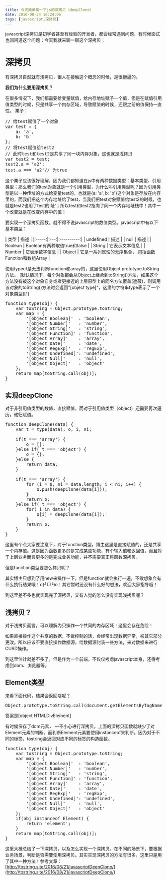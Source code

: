 ```yaml
---
title: 今天简单聊一下js的深拷贝（deepClone）
date: 2016-08-24 16:24:06
tags: [javascript,深拷贝]
---
```

javascript深拷贝是初学者甚至有经验的开发者，都会经常遇到问题，有时候面试也回问道这个问题；今天我就来聊一聊这个深拷贝；

# 深拷贝 #
有深拷贝自然就有浅拷贝，很人在接触这个概念的时候，是很懵逼的。

**我们为什么要用深拷贝？**

在很多情况下，我们都需要给变量赋值，给内存地址赋予一个值，但是在赋值引用值类型的时候，只是共享一个内存区域，导致赋值的时候，还跟之前的值保持一直性。
栗子：
<pre>
// 给test赋值了一个对象
var test = {
    a: 'a',
    b: 'b'
};
// 将test赋值给test2
// 此时test和test2是共享了同一块内存对象，这也就是浅拷贝
var test2 = test;
test2.a = 'a2';
test.a === 'a2'// 为true
</pre>
<!--more-->
这个栗子应该很好理解，因为我们都知道在js中有两种数据类型：基本类型、引用类型；那么我们的test对象就是一个引用类型，为什么叫引用类型呢？因为引用类型是以一种传址的方式给变量test的，也就是{a: 'a', b: 'b'}这个对象是存放在内存里的，而我们把这个内存地址给了test，当我们把test对象赋值给test2的时候，也就是test2也用了test的‘址’；所以test和test2指向了同一个内存地址栈中！其中一个改变就是在改变内存中的值！

要实现一个深拷贝函数，就不得不说javascript的数值类型。javascript中有以下基本类型：

| 类型 | 描述 |
|:-----:|:---:|:----------:|
| undefined | 描述 |
| null | 描述 |
| Boolean | Boolean有两种取值true和false |
| String | 它表示文本信息 |
| Number | 它表示数字信息 |
| Object | 它是一系列属性的无序集合， 包括函数Function和数组Array |

使用typeof是无法判断function和array的，这里使用Object.prototype.toString方法。
[默认情况下，每个对象都会从Object上继承到toString()方法，如果这个方法没有被这个对象自身或者更接近的上层原型上的同名方法覆盖(遮蔽)，则调用该对象的toString()方法时会返回"[object type]"，这里的字符串type表示了一个对象类型][1]

<pre>
function type(obj) {
    var toString = Object.prototype.toString;
    var map = {
        '[object Boolean]'  : 'boolean', 
        '[object Number]'   : 'number', 
        '[object String]'   : 'string', 
        '[object Function]' : 'function', 
        '[object Array]'    : 'array', 
        '[object Date]'     : 'date', 
        '[object RegExp]'   : 'regExp', 
        '[object Undefined]': 'undefined',
        '[object Null]'     : 'null', 
        '[object Object]'   : 'object'
    };
    return map[toString.call(obj)];
}
</pre>

## 实现deepClone ##
对于非引用值类型的数值，直接赋值，而对于引用值类型（object）还需要再次遍历，递归赋值。
<pre>
function deepClone(data) {
    var t = type(data), o, i, ni;
    
    if(t === 'array') {
        o = [];
    }else if( t === 'object') {
        o = {};
    }else {
        return data;
    }
    
    if(t === 'array') {
        for (i = 0, ni = data.length; i < ni; i++) {
            o.push(deepClone(data[i]));
        }
        return o;
    }else if( t === 'object') {
        for( i in data) {
            o[i] = deepClone(data[i]);
        }
        return o;
    }
}
</pre>

这里有个点大家要注意下，对于function类型，博主这里是直接赋值的，还是共享一个内存值。这是因为函数更多的是完成某些功能，有个输入值和返回值，而且对于上层业务而言更多的是完成业务功能，并不需要真正将函数深拷贝。

但是function类型要怎么拷贝呢？

其实博主只想到了用new来操作一下，但是function就会执行一遍，不敢想象会有什么执行结果哦！o(╯□╰)o！其它暂时还没有什么好的想法，欢迎大家指导哦！

到这里差不多也就实现完了深拷贝，又有人觉的怎么没有实现浅拷贝呢？

## 浅拷贝？ ##

对于浅拷贝而言，可以理解为只操作一个共同的内存区域！这里会存在危险！

如果直接操作这个共享的数据，不做控制的话，会经常出现数据异常，被其它部分更改。所以应该不要直接操作数据源，给数据源封装一些方法，来对数据来进行CURD操作。

到这里估计就差不多了，但是作为一个前端，不仅仅考虑javascript本身，还得考虑到dom、浏览器等。

## Element类型 ##

来看下面代码，结果会返回啥呢？

<pre>Object.prototype.toString.call(document.getElementsByTagName('div')[0])</pre>

答案是[object HTMLDivElement]

有时候保存了dom元素， 一不小心进行深拷贝，上面的深拷贝函数就缺少了对Element元素的判断。而判断Element元素要使用instanceof来判断。因为对于不同的标签，tostring会返回对应不同的标签的构造函数。

<pre>
function type(obj) {
    var toString = Object.prototype.toString;
    var map = {
        '[object Boolean]'  : 'boolean', 
        '[object Number]'   : 'number', 
        '[object String]'   : 'string', 
        '[object Function]' : 'function', 
        '[object Array]'    : 'array', 
        '[object Date]'     : 'date', 
        '[object RegExp]'   : 'regExp', 
        '[object Undefined]': 'undefined',
        '[object Null]'     : 'null', 
        '[object Object]'   : 'object'
    };
    if(obj instanceof Element) {
        return 'element';
    }
    return map[toString.call(obj)];
}
</pre>

这里大概总结了一下深拷贝，以及怎么实现一个深拷贝。在不同的场景下，要根据业务场景，判断是否需要使用深拷贝。其实实现深拷贝的方法有很多，这里只是用了其中一种方法！参考文章：[http://tostring.site/2016/08/21/javascriptDeepClone/](http://tostring.site/2016/08/21/javascriptDeepClone/)

